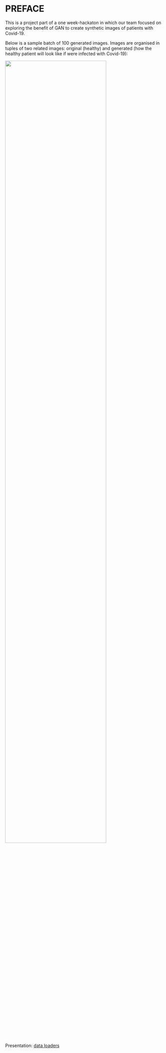 # PREFACE

This is a project part of a one week-hackaton in which our team focused on exploring the benefit of GAN to create synthetic images of patients with Covid-19.

Below is a sample batch of 100 generated images. Images are organised in tuples of two related images: original (healthy) and generated (how the healthy patient will look like if were infected with Covid-19):

<img src='notebook_images/sample-010000-X-Y.png' width=80% />

Presentation: [data loaders](notebook/presentation.pdf)